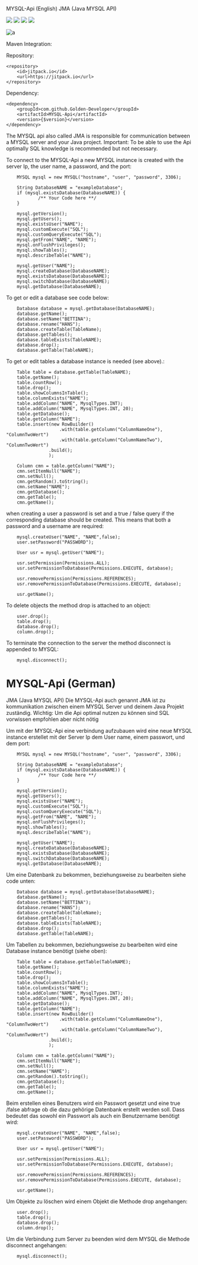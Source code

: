  MYSQL-Api (English)
JMA (Java MYSQL API)

[![](https://img.shields.io/badge/License-BSD--2-informational.svg)](LICENSE)
[![](https://jitpack.io/v/Golden-Developer/MYSQL-Api.svg)](https://jitpack.io/#Golden-Developer/MYSQL-Api)
[![](https://img.shields.io/badge/Java-18-success?logo=java)](https://www.oracle.com/java/technologies/javase-downloads.html)
[![](https://img.shields.io/badge/Golden--Developer-Mysql--Api-brightgreen?logo=golden-developer.de/img/Golden-Developer-logo.png)](https://www.golden-developer.de/)

![a](https://repository-images.githubusercontent.com/456002691/dbb9c775-7291-4d06-aa96-6ef3d0901630)

Maven Integration: 

Repository:

	<repository>
        <id>jitpack.io</id>
	    <url>https://jitpack.io</url>
	</repository>
            
Dependency:

    <dependency>
	    <groupId>com.github.Golden-Developer</groupId>
	    <artifactId>MYSQL-Api</artifactId>
	    <version>{$version}</version>
	</dependency>


The MYSQL api also called JMA is responsible for communication between a MYSQL server and your Java project. Important: To be able to use the Api optimally SQL knowledge is recommended but not necessary.

To connect to the MYSQL-Api a new MYSQL instance is created with the server Ip, the user name, a password, and the port:
            
        MYSQL mysql = new MYSQL("hostname", "user", "password", 3306);
        
        String DatabaseNAME = "exampleDatabase";
        if (mysql.existsDatabase(DatabaseNAME)) {
                /** Your Code here **/
        }

        mysql.getVersion();
        mysql.getUsers();
        mysql.existsUser("NAME");
        mysql.customExecute("SQL");
        mysql.customQueryExecute("SQL");
        mysql.getFrom("NAME", "NAME");
        mysql.onFlushPrivileges();
        mysql.showTables();
        mysql.describeTable("NAME");
        
        mysql.getUser("NAME");
        mysql.createDatabase(DatabaseNAME);
        mysql.existsDatabase(DatabaseNAME);
        mysql.switchDatabase(DatabaseNAME);
        mysql.getDatabase(DatabaseNAME);
       
To get or edit a database see code below: 

        Database database = mysql.getDatabase(DatabaseNAME);
        database.getName();
        database.setName("BETTINA");
        database.rename("HANS");
        database.createTable(TableName);
        database.getTables();
        database.tableExists(TableNAME);
        database.drop();
        database.getTable(TableNAME);
        
To get or edit tables a database instance is needed (see above).: 

        Table table = database.getTable(TableNAME);
        table.getName();
        table.countRow();
        table.drop();
        table.showColumnsInTable();
        table.columnExists("NAME");
        table.addColumn("NAME", MysqlTypes.INT);
        table.addColumn("NAME", MysqlTypes.INT, 20);
        table.getDatabase();
        table.getColumn("NAME");
        table.insert(new RowBuilder()
                        .with(table.getColumn("ColumnNameOne"), "ColumnTwoWert")
                        .with(table.getColumn("ColumnNameTwo"), "ColumnTwoWert")
                    .build();        
                    );

        Column cmn = table.getColumn("NAME");
        cmn.setItemNull("NAME");
        cmn.setNull();
        cmn.getRandom().toString();
        cmn.setName("NAME");
        cmn.getDatabase();
        cmn.getTable();
        cmn.getName();
        
when creating a user a password is set and a true / false query if the corresponding database should be created. This means that both a password and a username are required: 
        
        mysql.createUser("NAME", "NAME",false);
        user.setPassword("PASSWORD");
         
        User usr = mysql.getUser("NAME");
              
        usr.setPermission(Permissions.ALL);
        usr.setPermissionToDatabase(Permissions.EXECUTE, database);
        
        usr.removePermission(Permissions.REFERENCES);
        usr.removePermissionToDatabase(Permissions.EXECUTE, database);
    
        usr.getName();
        
To delete objects the method drop is attached to an object: 

        user.drop();
        table.drop();
        database.drop();
        column.drop();
      
To terminate the connection to the server the method disconnect is appended to MYSQL:

        mysql.disconnect();



# MYSQL-Api (German)
JMA (Java MYSQL API)
Die MYSQL-Api auch genannt JMA ist zu kommunikation zwischen einem MYSQL Server und deinem Java Projekt zuständig. Wichtig: Um die Api optimal nutzen zu können sind SQL vorwissen empfohlen aber nicht nötig

Um mit der MYSQL-Api eine verbindung aufzubauen wird eine neue MYSQL instance erstellet mit der Server Ip dem User name, einem passwort, und dem port:
        
        MYSQL mysql = new MYSQL("hostname", "user", "password", 3306);        
        
        String DatabaseNAME = "exampleDatabase";
        if (mysql.existsDatabase(DatabaseNAME)) {
                /** Your Code here **/
        }

        mysql.getVersion();
        mysql.getUsers();
        mysql.existsUser("NAME");
        mysql.customExecute("SQL");
        mysql.customQueryExecute("SQL");
        mysql.getFrom("NAME", "NAME");
        mysql.onFlushPrivileges();
        mysql.showTables();
        mysql.describeTable("NAME");
        
        mysql.getUser("NAME");
        mysql.createDatabase(DatabaseNAME);
        mysql.existsDatabase(DatabaseNAME);
        mysql.switchDatabase(DatabaseNAME);
        mysql.getDatabase(DatabaseNAME);
       
Um eine Datenbank zu bekommen, beziehungsweise zu bearbeiten siehe code unten: 

        Database database = mysql.getDatabase(DatabaseNAME);
        database.getName();
        database.setName("BETTINA");
        database.rename("HANS");
        database.createTable(TableName);
        database.getTables();
        database.tableExists(TableNAME);
        database.drop();
        database.getTable(TableNAME);
        
Um Tabellen zu bekommen, beziehungsweise zu bearbeiten wird eine Database instance benötigt (siehe oben): 

        Table table = database.getTable(TableNAME);
        table.getName();
        table.countRow();
        table.drop();
        table.showColumnsInTable();
        table.columnExists("NAME");
        table.addColumn("NAME", MysqlTypes.INT);
        table.addColumn("NAME", MysqlTypes.INT, 20);
        table.getDatabase();
        table.getColumn("NAME");
        table.insert(new RowBuilder()
                        .with(table.getColumn("ColumnNameOne"), "ColumnTwoWert")
                        .with(table.getColumn("ColumnNameTwo"), "ColumnTwoWert")
                    .build();        
                    );

        Column cmn = table.getColumn("NAME");
        cmn.setItemNull("NAME");
        cmn.setNull();
        cmn.setName("NAME");
        cmn.getRandom().toString();
        cmn.getDatabase();
        cmn.getTable();
        cmn.getName();

Beim erstellen eines Benutzers wird ein Passwort gesetzt und eine true /false abfrage ob die dazu gehörige Datenbank erstellt werden soll. Dass bedeutet das sowohl ein Passwort als auch ein Benutzername benötigt wird: 
        
        mysql.createUser("NAME", "NAME",false);
        user.setPassword("PASSWORD");
                 
        User usr = mysql.getUser("NAME");
            
        usr.setPermission(Permissions.ALL);
        usr.setPermissionToDatabase(Permissions.EXECUTE, database);
        
        usr.removePermission(Permissions.REFERENCES);
        usr.removePermissionToDatabase(Permissions.EXECUTE, database);
        
        usr.getName();
        
Um Objekte zu löschen wird einem Objekt die Methode drop angehangen: 

        user.drop();
        table.drop();
        database.drop();
        column.drop();
      
Um die Verbindung zum Server zu beenden wird dem MYSQL die Methode disconnect angehangen:

        mysql.disconnect();




